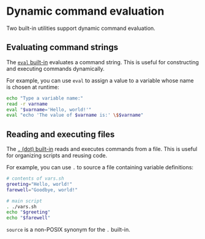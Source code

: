 # Dynamic command evaluation

Two built-in utilities support dynamic command evaluation.

## Evaluating command strings

The [`eval` built-in](builtins/eval.md) evaluates a command string. This is useful for constructing and executing commands dynamically.

For example, you can use `eval` to assign a value to a variable whose name is chosen at runtime:

```sh
echo "Type a variable name:"
read -r varname
eval "$varname='Hello, world!'"
eval "echo 'The value of $varname is:' \$$varname"
```

## Reading and executing files

The [`.` (dot) built-in](builtins/source.md) reads and executes commands from a file. This is useful for organizing scripts and reusing code.

For example, you can use `.` to source a file containing variable definitions:

```sh
# contents of vars.sh
greeting="Hello, world!"
farewell="Goodbye, world!"

# main script
. ./vars.sh
echo "$greeting"
echo "$farewell"
```

`source` is a non-POSIX synonym for the `.` built-in.
